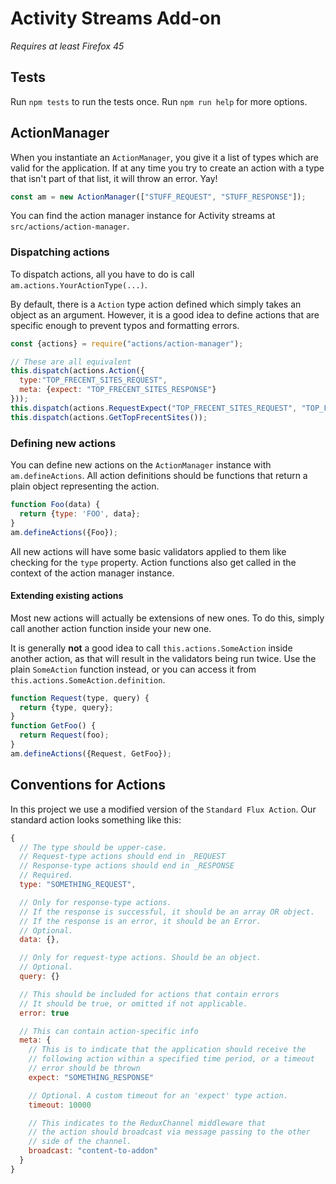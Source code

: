 # Activity Streams Add-on

*Requires at least Firefox 45*

## Tests

Run `npm tests` to run the tests once. Run `npm run help` for more options.


## ActionManager
When you instantiate an `ActionManager`, you give it a list of types which are valid for the application. If at any time you try to create an action with a type that isn't part of that list, it will throw an error. Yay!

```js
const am = new ActionManager(["STUFF_REQUEST", "STUFF_RESPONSE"]);

```

You can find the action manager instance for Activity streams at `src/actions/action-manager`.

### Dispatching actions
To dispatch actions, all you have to do is call `am.actions.YourActionType(...)`.

By default, there is a `Action` type action defined which simply takes an object as an argument. However, it is a good idea to define actions that are specific enough to prevent typos and formatting errors.

```js
const {actions} = require("actions/action-manager");

// These are all equivalent
this.dispatch(actions.Action({
  type:"TOP_FRECENT_SITES_REQUEST",
  meta: {expect: "TOP_FRECENT_SITES_RESPONSE"}
}));
this.dispatch(actions.RequestExpect("TOP_FRECENT_SITES_REQUEST", "TOP_FRECENT_SITES_RESPONSE"));
this.dispatch(actions.GetTopFrecentSites());
```

### Defining new actions
You can define new actions on the `ActionManager` instance with `am.defineActions`. All action definitions should be functions that return a plain object representing the action.

```js
function Foo(data) {
  return {type: 'FOO', data};
}
am.defineActions({Foo});
```

All new actions will have some basic validators applied to them like checking for the `type` property. Action functions also get called in the context of the action manager instance.

#### Extending existing actions
Most new actions will actually be extensions of new ones. To do this, simply call another action function inside your new one.

It is generally **not** a good idea to call `this.actions.SomeAction` inside another action, as that will result in the validators being run twice. Use the plain `SomeAction` function instead, or you can access it from `this.actions.SomeAction.definition`.

```js
function Request(type, query) {
  return {type, query};
}
function GetFoo() {
  return Request(foo);
}
am.defineActions({Request, GetFoo});
```

## Conventions for Actions
In this project we use a modified version of the `Standard Flux Action`. Our standard action looks something like this:

```js
{
  // The type should be upper-case.
  // Request-type actions should end in _REQUEST
  // Response-type actions should end in _RESPONSE
  // Required.
  type: "SOMETHING_REQUEST",

  // Only for response-type actions.
  // If the response is successful, it should be an array OR object.
  // If the response is an error, it should be an Error.
  // Optional.
  data: {},

  // Only for request-type actions. Should be an object.
  // Optional.
  query: {}

  // This should be included for actions that contain errors
  // It should be true, or omitted if not applicable.
  error: true

  // This can contain action-specific info
  meta: {
    // This is to indicate that the application should receive the
    // following action within a specified time period, or a timeout
    // error should be thrown
    expect: "SOMETHING_RESPONSE"

    // Optional. A custom timeout for an 'expect' type action.
    timeout: 10000

    // This indicates to the ReduxChannel middleware that
    // the action should broadcast via message passing to the other
    // side of the channel.
    broadcast: "content-to-addon"
  }
}
```
